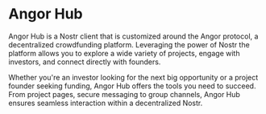 # Angor Hub
Angor Hub is a Nostr client that is customized around the Angor protocol, a decentralized crowdfunding platform. Leveraging the power of Nostr the platform allows you to explore a wide variety of projects, engage with investors, and connect directly with founders.

Whether you're an investor looking for the next big opportunity or a project founder seeking funding, Angor Hub offers the tools you need to succeed. From project pages, secure messaging to group channels, Angor Hub ensures seamless interaction within a decentralized Nostr.

